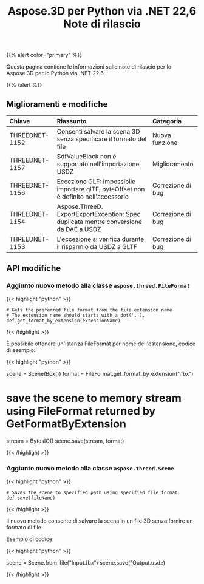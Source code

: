 ﻿---
title: Aspose.3D per Python via .NET 22,6 Note di rilascio
type: docs
weight: 7
url: /it/python-net/aspose-3d-for-python-net-22-6-release-notes/
description: Le note di rilascio dello Aspose.3D per Python via .NET 22.6.
---
{{% alert color="primary" %}}

Questa pagina contiene le informazioni sulle note di rilascio per lo Aspose.3D per lo Python via .NET 22.6.

{{% /alert %}}
## **Miglioramenti e modifiche**

|**Chiave**|**Riassunto**|**Categoria**|
|:- |:- |:- |
|THREEDNET-1152 |Consenti salvare la scena 3D senza specificare il formato del file|Nuova funzione|
|THREEDNET-1157 |SdfValueBlock non è supportato nell'importazione USDZ|Miglioramento|
|THREEDNET-1156 |Eccezione GLF: Impossibile importare glTF, byteOffset non è definito nell'accessorio|Correzione di bug|
|THREEDNET-1154 |Aspose.ThreeD. ExportExportException: Spec duplicata mentre conversione da DAE a USDZ|Correzione di bug|
|THREEDNET-1153 |L'eccezione si verifica durante il risparmio da USDZ a GLTF|Correzione di bug|



## API modifiche ##

### Aggiunto nuovo metodo alla classe `aspose.threed.FileFormat`

{{< highlight "python" >}}
    
    # Gets the preferred file format from the file extension name
    # The extension name should starts with a dot('.').
    def get_format_by_extension(extensionName)

{{< /highlight >}}

È possibile ottenere un'istanza FileFormat per nome dell'estensione, codice di esempio:

{{< highlight "python" >}}

scene = Scene(Box())
format = FileFormat.get_format_by_extension(".fbx")
# save the scene to memory stream using FileFormat returned by GetFormatByExtension
stream = BytesIO()
scene.save(stream, format)

{{< /highlight >}}



### Aggiunto nuovo metodo alla classe `aspose.threed.Scene`

{{< highlight "python" >}}

    # Saves the scene to specified path using specified file format.
    def save(fileName)

{{< /highlight >}}

Il nuovo metodo consente di salvare la scena in un file 3D senza fornire un formato di file.

Esempio di codice:

{{< highlight "python" >}}

scene = Scene.from_file("Input.fbx")
scene.save("Output.usdz)

{{< /highlight >}}
